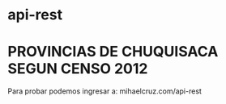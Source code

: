 # api-rest
# PROVINCIAS DE CHUQUISACA SEGUN CENSO 2012 

Para probar podemos ingresar a:
mihaelcruz.com/api-rest


